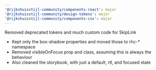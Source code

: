 ```yaml
---
'@rijkshuisstijl-community/components-react': major
'@rijkshuisstijl-community/design-tokens': major
'@rijkshuisstijl-community/components-css': major
---
```


Removed deprecated tokens and much custom code for SkipLink

- Kept only the box-shadow properties and moved those to rhc-\* namespace
- Removed visibleOnFocus prop and class, assuming this is always the behaviour
- Also cleaned the storybook, with just a default, rtl, and focused state
